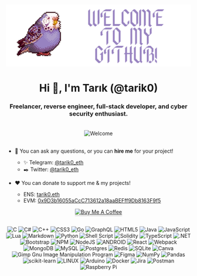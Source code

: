 <p align="center">
  <img src="https://raw.githubusercontent.com/tarik0/tarik0/main/banner.png" alt="Welcome"/>
</p>

<h1 align="center">Hi 👋, I'm Tarık (@tarik0)</h1>
<h3 align="center">Freelancer, reverse engineer, full-stack developer, and cyber security enthusiast.</h3>
</br>

<div align="center">
  <img align="center" src="https://github-profile-trophy.vercel.app/?username=tarik0&theme=tokyonight&no-frame=true&no-bg=true&column=-1&margin-w=3" alt="Welcome"/>
</div>
</br>

- 💬 You can ask any questions, or you can **hire me** for your project!
  * ✨ Telegram: [@tarik0_eth](https://t.me/HichigoR35)
  * ✒️ Twitter: [@tarik0_eth](https://twitter.com/tarik0_eth)

- ❤️ You can donate to support me & my projects!
  * ENS: [tarik0.eth](https://app.ens.domains/tarik0.eth)
  * EVM: [0x9D3b16055aCcC713612a18aaBEFff9Db8163F9f5](https://etherscan.io/address/0x9D3b16055aCcC713612a18aaBEFff9Db8163F9f5)

<p align="center">
  <a href="https://www.buymeacoffee.com/tarik0" target="_blank"><img src="https://www.buymeacoffee.com/assets/img/custom_images/orange_img.png" alt="Buy Me A Coffee" style="height: 41px !important;width: 174px !important;box-shadow: 0px 3px 2px 0px rgba(190, 190, 190, 0.5) !important;-webkit-box-shadow: 0px 3px 2px 0px rgba(190, 190, 190, 0.5) !important;" ></a>
</p>
</br>

<div align="center">
  <img src="https://img.shields.io/badge/c-%2300599C.svg?style=flat&logo=c&logoColor=white" alt="C">
  <img src="https://img.shields.io/badge/c%23-%23239120.svg?style=flat&logo=c-sharp&logoColor=white" alt="C#">
  <img src="https://img.shields.io/badge/c++-%2300599C.svg?style=flat&logo=c%2B%2B&logoColor=white" alt="C++">
  <img src="https://img.shields.io/badge/css3-%231572B6.svg?style=flat&logo=css3&logoColor=white" alt="CSS3">
  <img src="https://img.shields.io/badge/go-%2300ADD8.svg?style=flat&logo=go&logoColor=white" alt="Go">
  <img src="https://img.shields.io/badge/-GraphQL-E10098?style=flat&logo=graphql&logoColor=white" alt="GraphQL">
  <img src="https://img.shields.io/badge/html5-%23E34F26.svg?style=flat&logo=html5&logoColor=white" alt="HTML5">
  <img src="https://img.shields.io/badge/java-%23ED8B00.svg?style=flat&logo=java&logoColor=white" alt="Java">
  <img src="https://img.shields.io/badge/javascript-%23323330.svg?style=flat&logo=javascript&logoColor=%23F7DF1E" alt="JavaScript">
  <img src="https://img.shields.io/badge/lua-%232C2D72.svg?style=flat&logo=lua&logoColor=white" alt="Lua">
  <img src="https://img.shields.io/badge/markdown-%23000000.svg?style=flat&logo=markdown&logoColor=white" alt="Markdown">
  <img src="https://img.shields.io/badge/python-3670A0?style=flat&logo=python&logoColor=ffdd54" alt="Python">
  <img src="https://img.shields.io/badge/shell_script-%23121011.svg?style=flat&logo=gnu-bash&logoColor=white" alt="Shell Script">
  <img src="https://img.shields.io/badge/Solidity-%23363636.svg?style=flat&logo=solidity&logoColor=white" alt="Solidity">
  <img src="https://img.shields.io/badge/typescript-%23007ACC.svg?style=flat&logo=typescript&logoColor=white" alt="TypeScript">
  <img src="https://img.shields.io/badge/.NET-5C2D91?style=flat&logo=.net&logoColor=white" alt=".NET">
  <img src="https://img.shields.io/badge/bootstrap-%23563D7C.svg?style=flat&logo=bootstrap&logoColor=white" alt="Bootstrap">
  <img src="https://img.shields.io/badge/NPM-%23000000.svg?style=flat&logo=npm&logoColor=white" alt="NPM">
  <img src="https://img.shields.io/badge/node.js-6DA55F?style=flat&logo=node.js&logoColor=white" alt="NodeJS">
  <img src="https://img.shields.io/badge/android-%2320232a.svg?style=flat&logo=android&logoColor=%a4c639" alt="ANDROID">
  <img src="https://img.shields.io/badge/react-%2320232a.svg?style=flat&logo=react&logoColor=%2361DAFB" alt="React">
  <img src="https://img.shields.io/badge/webpack-%238DD6F9.svg?style=flat&logo=webpack&logoColor=black" alt="Webpack">
  <img src="https://img.shields.io/badge/MongoDB-%234ea94b.svg?style=flat&logo=mongodb&logoColor=white" alt="MongoDB">
  <img src="https://img.shields.io/badge/mysql-%2300f.svg?style=flat&logo=mysql&logoColor=white" alt="MySQL">
  <img src="https://img.shields.io/badge/postgres-%23316192.svg?style=flat&logo=postgresql&logoColor=white" alt="Postgres">
  <img src="https://img.shields.io/badge/redis-%23DD0031.svg?style=flat&logo=redis&logoColor=white" alt="Redis">
  <img src="https://img.shields.io/badge/sqlite-%2307405e.svg?style=flat&logo=sqlite&logoColor=white" alt="SQLite">
  <img src="https://img.shields.io/badge/Canva-%2300C4CC.svg?style=flat&logo=Canva&logoColor=white" alt="Canva">
  <img src="https://img.shields.io/badge/Gimp-657D8B?style=flat&logo=gimp&logoColor=FFFFFF" alt="Gimp Gnu Image Manipulation Program">
  <img src="https://img.shields.io/badge/figma-%23F24E1E.svg?style=flat&logo=figma&logoColor=white" alt="Figma">
  <img src="https://img.shields.io/badge/numpy-%23013243.svg?style=flat&logo=numpy&logoColor=white" alt="NumPy">
  <img src="https://img.shields.io/badge/pandas-%23150458.svg?style=flat&logo=pandas&logoColor=white" alt="Pandas">
  <img src="https://img.shields.io/badge/scikit--learn-%23F7931E.svg?style=flat&logo=scikit-learn&logoColor=white" alt="scikit-learn">
  <img src="https://img.shields.io/badge/Linux-FCC624?style=flat&logo=linux&logoColor=black" alt="LINUX">
  <img src="https://img.shields.io/badge/-Arduino-00979D?style=flat&logo=Arduino&logoColor=white" alt="Arduino">
  <img src="https://img.shields.io/badge/docker-%230db7ed.svg?style=flat&logo=docker&logoColor=white" alt="Docker">
  <img src="https://img.shields.io/badge/jira-%230A0FFF.svg?style=flat&logo=jira&logoColor=white" alt="Jira">
  <img src="https://img.shields.io/badge/Postman-FF6C37?style=flat&logo=postman&logoColor=white" alt="Postman">
  <img src="https://img.shields.io/badge/-RaspberryPi-C51A4A?style=flat&logo=Raspberry-Pi" alt="Raspberry Pi">
</div>
